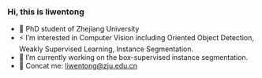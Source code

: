 ### Hi, this is liwentong
- 🌱 PhD student of Zhejiang University
- ⚡ I’m interested in Computer Vision including Oriented Object Detection, Weakly Supervised Learning, Instance Segmentation.
- 🔭 I’m currently working on the box-supervised instance segmentation.
- 💬 Concat me: liwentong@zju.edu.cn
<!--
**LiWentomng/LiWentomng** is a ✨ _special_ ✨ repository because its `README.md` (this file) appears on your GitHub profile.

Here are some ideas to get you started:

- 🔭 I’m currently working on ...
- 🌱 I’m currently learning ...
- 👯 I’m looking to collaborate on ...
- 🤔 I’m looking for help with ...
- 💬 Ask me about ...
- 📫 How to reach me: ...
- 😄 Pronouns: ...
- ⚡ Fun fact: ...
-->
